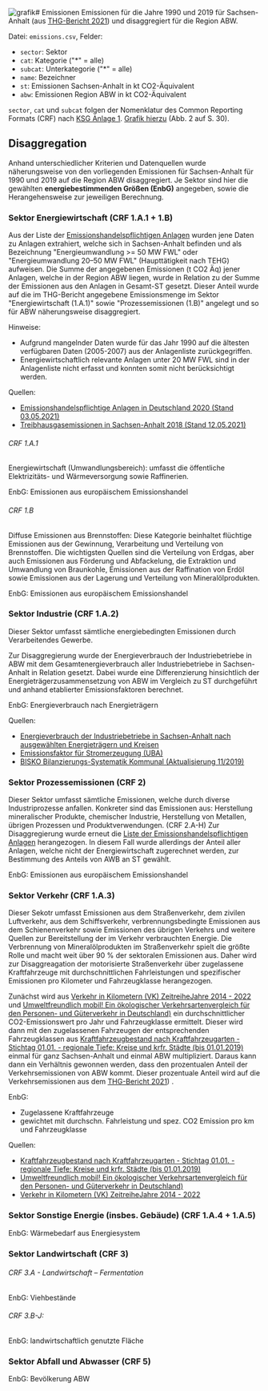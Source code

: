 ![grafik](https://github.com/rl-institut-private/digipipe/assets/124676703/18483769-145b-44ca-8607-0da8088ff452)# Emissionen
Emissionen für die Jahre 1990 und 2019 für Sachsen-Anhalt (aus
[THG-Bericht 2021](https://lau.sachsen-anhalt.de/fileadmin/Bibliothek/Politik_und_Verwaltung/MLU/LAU/Wir_ueber_uns/Publikationen/Fachberichte/Dateien/221014_THG-Bericht.pdf)) und disaggregiert für die Region ABW.

Datei: `emissions.csv`, Felder:
- `sector`: Sektor
- `cat`: Kategorie ("*" = alle)
- `subcat`: Unterkategorie ("*" = alle)
- `name`: Bezeichner
- `st`: Emissionen Sachsen-Anhalt in kt CO2-Äquivalent
- `abw`: Emissionen Region ABW in kt CO2-Äquivalent

`sector`, `cat` und `subcat` folgen der Nomenklatur des Common Reporting Formats
(CRF) nach [KSG Anlage 1](https://www.gesetze-im-internet.de/ksg/anlage_1.html).
[Grafik hierzu](https://expertenrat-klima.de/content/uploads/2023/05/ERK2023_Pruefbericht-Emissionsdaten-des-Jahres-2022.pdf)
(Abb. 2 auf S. 30).

## Disaggregation
Anhand unterschiedlicher Kriterien und Datenquellen wurde näherungsweise von den vorliegenden Emissionen für Sachsen-Anhalt für 1990 und 2019 auf die Region ABW disaggregiert. Je Sektor sind hier die gewählten **energiebestimmenden Größen (EnbG)** angegeben, sowie die Herangehensweise zur jeweiligen Berechnung.

### Sektor Energiewirtschaft (CRF 1.A.1 + 1.B)
Aus der Liste der [Emissionshandelspflichtigen Anlagen](https://www.dehst.de/SharedDocs/downloads/DE/anlagenlisten/2013-2020/2020.pdf?__blob=publicationFile&v=3) wurden jene Daten zu Anlagen extrahiert, welche sich in Sachsen-Anhalt befinden und als Bezeichnung "Energieumwandlung >= 50 MW FWL" oder "Energieumwandlung 20–50 MW FWL" (Haupttätigkeit nach TEHG) aufweisen.
Die Summe der angegebenen Emissionen (t CO2 Äq) jener Anlagen, welche in der Region ABW liegen, wurde in Relation zu der Summe der Emissionen aus den Anlagen in Gesamt-ST gesetzt. Dieser Anteil wurde auf die im THG-Bericht angegebene Emissionsmenge im Sektor "Energiewirtschaft (1.A.1)" sowie "Prozessemissionen (1.B)" angelegt und so für ABW näherungsweise disaggregiert.

Hinweise:
- Aufgrund mangelnder Daten wurde für das Jahr 1990 auf die ältesten verfügbaren Daten (2005-2007) aus der Anlagenliste zurückgegriffen.
- Energiewirtschaftlich relevante Anlagen unter 20 MW FWL sind in der Anlagenliste nicht erfasst und konnten somit nicht berücksichtigt werden.

Quellen:
- [Emissionshandelspflichtige Anlagen in Deutschland 2020 (Stand 03.05.2021)](https://www.dehst.de/SharedDocs/downloads/DE/anlagenlisten/2013-2020/2020.pdf?__blob=publicationFile&v=3)
- [Treibhausgasemissionen in Sachsen-Anhalt 2018 (Stand 12.05.2021)](https://lau.sachsen-anhalt.de/fileadmin/Bibliothek/Politik_und_Verwaltung/MLU/LAU/Wir_ueber_uns/Publikationen/Fachberichte/Dateien/THG_Bericht_2018.pdf)

###### CRF 1.A.1
Energiewirtschaft (Umwandlungsbereich): umfasst die öffentliche Elektrizitäts- und Wärmeversorgung sowie Raffinerien.

EnbG: Emissionen aus europäischem Emissionshandel

###### CRF 1.B
Diffuse Emissionen aus Brennstoffen: Diese Kategorie beinhaltet flüchtige Emissionen aus der Gewinnung, Verarbeitung und Verteilung von Brennstoffen. Die wichtigsten Quellen sind die Verteilung von Erdgas, aber auch Emissionen aus Förderung und Abfackelung, die Extraktion und Umwandlung von Braunkohle, Emissionen aus der Raffination von Erdöl sowie Emissionen aus der Lagerung und Verteilung von Mineralölprodukten.

EnbG: Emissionen aus europäischem Emissionshandel

### Sektor Industrie (CRF 1.A.2)
Dieser Sektor umfasst sämtliche energiebedingten Emissionen durch Verarbeitendes Gewerbe.

Zur Disaggregierung wurde der Energieverbrauch der Industriebetriebe in ABW mit dem Gesamtenergieverbrauch aller Industriebetriebe in Sachsen-Anhalt in Relation gesetzt.
Dabei wurde eine Differenzierung hinsichtlich der Energieträgerzusammensetzung von ABW im Vergleich zu ST durchgeführt und anhand etablierter Emissionsfaktoren berechnet.

EnbG: Energieverbrauch nach Energieträgern

Quellen:
- [Energieverbrauch der Industriebetriebe in Sachsen-Anhalt nach ausgewählten Energieträgern und Kreisen](https://statistik.sachsen-anhalt.de/fileadmin/Bibliothek/Landesaemter/StaLa/startseite/Themen/Energie/Tabellen/Energieverwendung/Energieverbrauch_nach_Kreisen_ab_dem_Jahr_2010.xlsx)
- [Emissionsfaktor für Stromerzeugung (UBA)](https://www.umweltbundesamt.de/sites/default/files/medien/479/bilder/dateien/entwicklung_der_spezifischen_emissionen_des_deutschen_strommix_1990-2020_und_erste_schaetzungen_2021.pdf)
- [BISKO Bilanzierungs-Systematik Kommunal (Aktualisierung 11/2019)](https://www.ifeu.de/fileadmin/uploads/BISKO_Methodenpapier_kurz_ifeu_Nov19.pdf)

### Sektor Prozessemissionen (CRF 2)
Dieser Sektor umfasst sämtliche Emissionen, welche durch diverse Industriprozesse anfallen. Konkreter sind das Emissionen aus: Herstellung mineralischer Produkte, chemischer Industrie, Herstellung von Metallen, übrigen Prozessen und Produktverwendungen. (CRF 2.A-H)
Zur Disaggregierung wurde erneut die [Liste der Emissionshandelspflichtigen Anlagen](https://www.dehst.de/SharedDocs/downloads/DE/anlagenlisten/2013-2020/2020.pdf?__blob=publicationFile&v=3) herangezogen. In diesem Fall wurde allerdings der Anteil aller Anlagen, welche nicht der Energiewirtschaft zugerechnet werden, zur Bestimmung des Anteils von AWB an ST gewählt.

EnbG: Emissionen aus europäischem Emissionshandel

### Sektor Verkehr (CRF 1.A.3)
Dieser Sekotr umfasst Emissionen aus dem Straßenverkehr, dem zivilen Luftverkehr, aus dem Schiffsverkehr, verbrennungsbedingte Emissionen aus dem Schienenverkehr sowie Emissionen des übrigen Verkehrs und weitere Quellen zur Bereitstellung der im Verkehr verbrauchten Energie.
Die Verbrennung von Mineralölprodukten im Straßenverkehr spielt die größte Rolle und macht weit über 90 % der sektoralen Emissionen aus.
Daher wird zur Disaggreagation der motorisierte Straßenverkehr über zugelassene Kraftfahrzeuge mit durchschnittlichen Fahrleistungen und spezifischer Emissionen pro Kilometer und Fahrzeugklasse herangezogen.

Zunächst wird aus [Verkehr in Kilometern (VK) ZeitreiheJahre 2014 - 2022](https://www.kba.de/DE/Statistik/Kraftverkehr/VerkehrKilometer/vk_inlaenderfahrleistung/vk_inlaenderfahrleistung_node.html;jsessionid=DD419FD0604C0BCC72A9E4533BB0319F.live21324) und [Umweltfreundlich mobil! Ein ökologischer Verkehrsartenvergleich für den Personen- und Güterverkehr in Deutschland)](https://www.umweltbundesamt.de/sites/default/files/medien/5750/publikationen/2021_fb_umweltfreundlich_mobil_bf.pdf) ein durchschnittlicher CO2-Emissionswert pro Jahr und Fahrzeugklasse ermittelt. Dieser wird dann mit den zugelassenen Fahrzeugen der entsprechenden Fahrzeugklassen aus [Kraftfahrzeugbestand nach Kraftfahrzeugarten - Stichtag 01.01. - regionale Tiefe: Kreise und krfr. Städte (bis 01.01.2019)](https://www-genesis.destatis.de/genesis//online?operation=table&code=46251-0001&bypass=true&levelindex=0&levelid=1691405772899#abreadcrumb) einmal für ganz Sachsen-Anhalt und einmal ABW multipliziert. Daraus kann dann ein Verhältnis gewonnen werden, dass den prozentualen Anteil der Verkehrsemissionen von ABW kommt. 
Dieser prozentuale Anteil wird auf die Verkehrsemissionen aus dem [THG-Bericht 2021](https://lau.sachsen-anhalt.de/fileadmin/Bibliothek/Politik_und_Verwaltung/MLU/LAU/Wir_ueber_uns/Publikationen/Fachberichte/Dateien/221014_THG-Bericht.pdf)) .


EnbG:
* Zugelassene Kraftfahrzeuge
* gewichtet mit durchschn. Fahrleistung und spez. CO2 Emission pro km und Fahrzeugklasse

Quellen:
- [Kraftfahrzeugbestand nach Kraftfahrzeugarten - Stichtag 01.01. - regionale Tiefe: Kreise und krfr. Städte (bis 01.01.2019)](https://www-genesis.destatis.de/genesis//online?operation=table&code=46251-0001&bypass=true&levelindex=0&levelid=1691405772899#abreadcrumb)
- [Umweltfreundlich mobil! Ein ökologischer Verkehrsartenvergleich für den Personen- und Güterverkehr in Deutschland)](https://www.umweltbundesamt.de/sites/default/files/medien/5750/publikationen/2021_fb_umweltfreundlich_mobil_bf.pdf)
- [Verkehr in Kilometern (VK) ZeitreiheJahre 2014 - 2022](https://www.kba.de/DE/Statistik/Kraftverkehr/VerkehrKilometer/vk_inlaenderfahrleistung/vk_inlaenderfahrleistung_node.html;jsessionid=DD419FD0604C0BCC72A9E4533BB0319F.live21324)

### Sektor Sonstige Energie (insbes. Gebäude) (CRF 1.A.4 + 1.A.5)

EnbG: Wärmebedarf aus Energiesystem

### Sektor Landwirtschaft (CRF 3)

###### CRF 3.A - Landwirtschaft – Fermentation

EnbG: Viehbestände

###### CRF 3.B-J:

EnbG: landwirtschaftlich genutzte Fläche

### Sektor Abfall und Abwasser (CRF 5)

EnbG: Bevölkerung ABW
